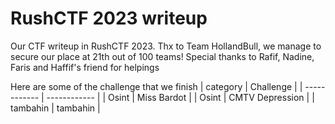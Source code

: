 # RushCTF 2023 writeup

Our CTF writeup in RushCTF 2023. Thx to Team HollandBull, we manage to secure our place at 21th out of 100 teams!
Special thanks to Rafif, Nadine, Faris and Haffif's friend for helpings

Here are some of the challenge that we finish
| category | Challenge |
| ------------ | ------------ |
| Osint | Miss Bardot |
| Osint | CMTV Depression |
| tambahin | tambahin |
